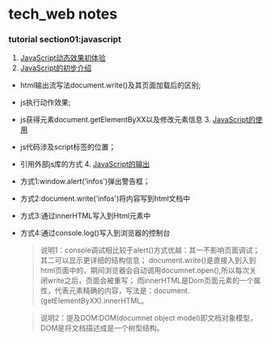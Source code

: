 # tech_web notes
### tutorial section01:javascript ##
   1. [JavaScript动态效果初体验](http://127.0.0.1:8082/test01)
   2. [JavaScript的初步介绍](http://127.0.0.1:8082/test02)
* html输出流写法document.write()及其页面加载后的区别;
* js执行动作效果;
* js获得元素document.getElementByXX以及修改元素信息
   3. [JavaScript的使用](http://127.0.0.1:8082/test03)
* js代码涉及script标签的位置；
* 引用外部js库的方式
   4. [JavaScript的输出](http://127.0.0.1:8082/test04)
* 方式1:window.alert('infos')弹出警告框；
* 方式2:document.write('infos')将内容写到html文档中
* 方式3:通过innerHTML写入到Html元素中
* 方式4:通过console.log()写入到浏览器的控制台
    > 说明1：console调试相比较于alert()方式优越：其一不影响页面调试；其二可以显示更详细的结构信息；
            document.write()是直接入到入到html页面中的，期间浏览器会自动调用documnet.open(),所以每次关闭write之后，页面会被重写；
            而innerHTML是Dom页面元素的一个属性，代表元素精确的内容，写法是：document.(getElementByXX).innerHTML。

    > 说明2：提及DOM:DOM(documnet object model)即文档对象模型，DOM是将文档描述成是一个树型结构。


